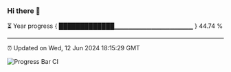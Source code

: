 ### Hi there 👋

⏳ Year progress { █████████████▁▁▁▁▁▁▁▁▁▁▁▁▁▁▁▁▁ } 44.74 %

---

⏰ Updated on Wed, 12 Jun 2024 18:15:29 GMT

![Progress Bar CI](https://github.com/liununu/liununu/workflows/Progress%20Bar%20CI/badge.svg)
